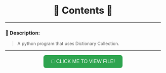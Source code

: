 <h1 align="center" style="font-size:2.2em; font-weight:bold;">📜 Contents 📜</h1>

---

### 📝 Description:
> A python program that uses Dictionary Collection.

---

<p align="center">
  <a href="asset/Midterm Lab Task 1 - Quiambao_AronDaniel_B.pdf" target="_blank">
    <button style="
      background-color:#2ea44f;
      border:none;
      color:white;
      padding:12px 25px;
      text-align:center;
      font-size:16px;
      border-radius:8px;
      cursor:pointer;
    ">
      📄 CLICK ME TO VIEW FILE!
    </button>
  </a>
</p>
